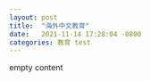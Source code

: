 ```yaml
---
layout: post
title:  "海外中文教育"
date:   2021-11-14 17:28:04 -0800
categories: 教育 test
---
```


empty content
